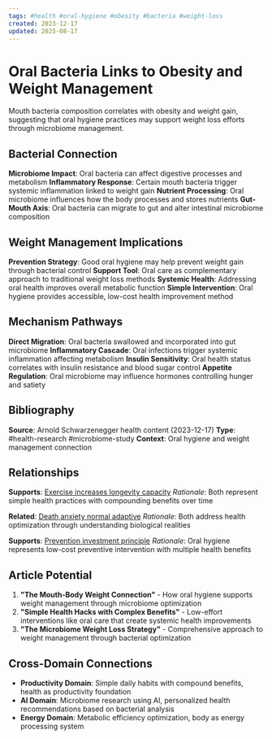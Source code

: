 ```yaml
---
tags: #health #oral-hygiene #obesity #bacteria #weight-loss
created: 2023-12-17
updated: 2025-08-17
---
```


# Oral Bacteria Links to Obesity and Weight Management

Mouth bacteria composition correlates with obesity and weight gain, suggesting that oral hygiene practices may support weight loss efforts through microbiome management.

## Bacterial Connection

**Microbiome Impact**: Oral bacteria can affect digestive processes and metabolism
**Inflammatory Response**: Certain mouth bacteria trigger systemic inflammation linked to weight gain
**Nutrient Processing**: Oral microbiome influences how the body processes and stores nutrients
**Gut-Mouth Axis**: Oral bacteria can migrate to gut and alter intestinal microbiome composition

## Weight Management Implications

**Prevention Strategy**: Good oral hygiene may help prevent weight gain through bacterial control
**Support Tool**: Oral care as complementary approach to traditional weight loss methods
**Systemic Health**: Addressing oral health improves overall metabolic function
**Simple Intervention**: Oral hygiene provides accessible, low-cost health improvement method

## Mechanism Pathways

**Direct Migration**: Oral bacteria swallowed and incorporated into gut microbiome
**Inflammatory Cascade**: Oral infections trigger systemic inflammation affecting metabolism
**Insulin Sensitivity**: Oral health status correlates with insulin resistance and blood sugar control
**Appetite Regulation**: Oral microbiome may influence hormones controlling hunger and satiety

## Bibliography

**Source**: Arnold Schwarzenegger health content (2023-12-17)
**Type**: #health-research #microbiome-study
**Context**: Oral hygiene and weight management connection

## Relationships

**Supports**: [Exercise increases longevity capacity](health-exercise-longevity-capacity.md)
*Rationale*: Both represent simple health practices with compounding benefits over time

**Related**: [Death anxiety normal adaptive](health-death-anxiety-adaptive.md)
*Rationale*: Both address health optimization through understanding biological realities

**Supports**: [Prevention investment principle](health-prevention-investment.md)
*Rationale*: Oral hygiene represents low-cost preventive intervention with multiple health benefits

## Article Potential

1. **"The Mouth-Body Weight Connection"** - How oral hygiene supports weight management through microbiome optimization
2. **"Simple Health Hacks with Complex Benefits"** - Low-effort interventions like oral care that create systemic health improvements
3. **"The Microbiome Weight Loss Strategy"** - Comprehensive approach to weight management through bacterial optimization

## Cross-Domain Connections

- **Productivity Domain**: Simple daily habits with compound benefits, health as productivity foundation
- **AI Domain**: Microbiome research using AI, personalized health recommendations based on bacterial analysis
- **Energy Domain**: Metabolic efficiency optimization, body as energy processing system